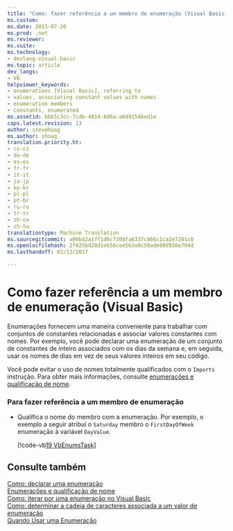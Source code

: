 ```yaml
---
title: "Como: fazer referência a um membro de enumeração (Visual Basic) | Documentos do Microsoft"
ms.custom: 
ms.date: 2015-07-20
ms.prod: .net
ms.reviewer: 
ms.suite: 
ms.technology:
- devlang-visual-basic
ms.topic: article
dev_langs:
- VB
helpviewer_keywords:
- enumerations [Visual Basic], referring to
- values, associating constant values with names
- enumeration members
- constants, enumerated
ms.assetid: bbb5c3cc-7cdb-4814-8d6a-a6d91546ed1e
caps.latest.revision: 13
author: stevehoag
ms.author: shoag
translation.priority.ht:
- cs-cz
- de-de
- es-es
- fr-fr
- it-it
- ja-jp
- ko-kr
- pl-pl
- pt-br
- ru-ru
- tr-tr
- zh-cn
- zh-tw
translationtype: Machine Translation
ms.sourcegitcommit: a06bd2a17f1d6c7308fa6337c866c1ca2e7281c0
ms.openlocfilehash: 2f825bd28d1eb56cee563a0c50ade88d938e794d
ms.lasthandoff: 03/13/2017

---
```

# <a name="how-to-refer-to-an-enumeration-member-visual-basic"></a>Como fazer referência a um membro de enumeração (Visual Basic)
Enumerações fornecem uma maneira conveniente para trabalhar com conjuntos de constantes relacionadas e associar valores constantes com nomes. Por exemplo, você pode declarar uma enumeração de um conjunto de constantes de inteiro associados com os dias da semana e, em seguida, usar os nomes de dias em vez de seus valores inteiros em seu código.  
  
 Você pode evitar o uso de nomes totalmente qualificados com o `Imports` instrução. Para obter mais informações, consulte [enumerações e qualificação de nome](../../../../visual-basic/programming-guide/language-features/constants-enums/enumerations-and-name-qualification.md).  
  
### <a name="to-refer-to-an-enumeration-member"></a>Para fazer referência a um membro de enumeração  
  
-   Qualifica o nome do membro com a enumeração. Por exemplo, o exemplo a seguir atribui o `Saturday` membro o `FirstDayOfWeek` enumeração à variável `DayValue`.  
  
     [!code-vb[19 VbEnumsTask](../../../../visual-basic/language-reference/statements/codesnippet/VisualBasic/how-to-refer-to-an-enumeration-member_1.vb)]  
  
## <a name="see-also"></a>Consulte também  
 [Como: declarar uma enumeração](../../../../visual-basic/programming-guide/language-features/constants-enums/how-to-declare-enumerations.md)   
 [Enumerações e qualificação de nome](../../../../visual-basic/programming-guide/language-features/constants-enums/enumerations-and-name-qualification.md)   
 [Como: iterar por uma enumeração no Visual Basic](../../../../visual-basic/programming-guide/language-features/constants-enums/how-to-iterate-through-an-enumeration.md)   
 [Como: determinar a cadeia de caracteres associada a um valor de enumeração](../../../../visual-basic/programming-guide/language-features/constants-enums/how-to-determine-the-string-associated-with-an-enumeration-value.md)   
 [Quando Usar uma Enumeração](../../../../visual-basic/programming-guide/language-features/constants-enums/when-to-use-an-enumeration.md)

